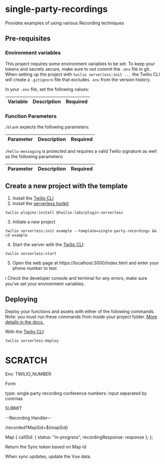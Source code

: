 # single-party-recordings

Provides examples of using various Recording techniques

## Pre-requisites

### Environment variables

This project requires some environment variables to be set. To keep your tokens and secrets secure, make sure to not commit the `.env` file in git. When setting up the project with `twilio serverless:init ...` the Twilio CLI will create a `.gitignore` file that excludes `.env` from the version history.

In your `.env` file, set the following values:

| Variable | Description | Required |
| :------- | :---------- | :------- |


### Function Parameters

`/blank` expects the following parameters:

| Parameter | Description | Required |
| :-------- | :---------- | :------- |


`/hello-messaging` is protected and requires a valid Twilio signature as well as the following parameters:

| Parameter | Description | Required |
| :-------- | :---------- | :------- |


## Create a new project with the template

1. Install the [Twilio CLI](https://www.twilio.com/docs/twilio-cli/quickstart#install-twilio-cli)
2. Install the [serverless toolkit](https://www.twilio.com/docs/labs/serverless-toolkit/getting-started)

```shell
twilio plugins:install @twilio-labs/plugin-serverless
```

3. Initiate a new project

```
twilio serverless:init example --template=single-party-recordings && cd example
```

4. Start the server with the [Twilio CLI](https://www.twilio.com/docs/twilio-cli/quickstart):

```
twilio serverless:start
```

5. Open the web page at https://localhost:3000/index.html and enter your phone number to test

ℹ️ Check the developer console and terminal for any errors, make sure you've set your environment variables.

## Deploying

Deploy your functions and assets with either of the following commands. Note: you must run these commands from inside your project folder. [More details in the docs.](https://www.twilio.com/docs/labs/serverless-toolkit)

With the [Twilio CLI](https://www.twilio.com/docs/twilio-cli/quickstart):

```
twilio serverless:deploy
```

# SCRATCH

Env:
TWILIO_NUMBER

Form

type: single party recording conference
numbers: input separated by commas

SUBMIT

--Recording Handler--

/recorded?MapSid=${mapSid}

Map
{
   callSid: {
        status: "in-progress",
        recordingResponse: response
    };
};

Return the Sync token based on Map Id

When sync updates, update the Vue data.